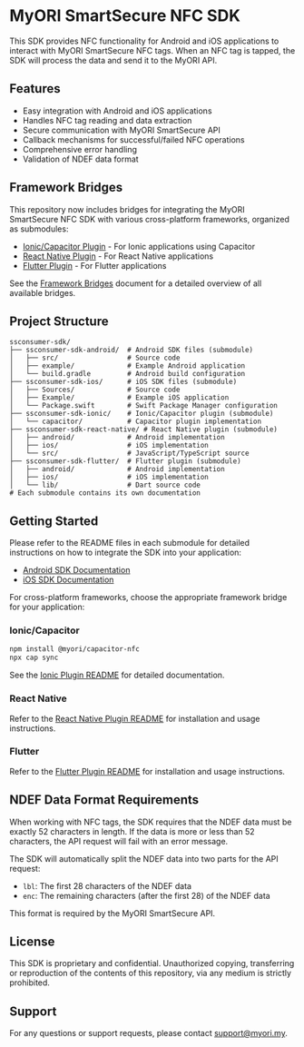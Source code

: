 # MyORI SmartSecure NFC SDK

This SDK provides NFC functionality for Android and iOS applications to interact with MyORI SmartSecure NFC tags. When an NFC tag is tapped, the SDK will process the data and send it to the MyORI API.

## Features

- Easy integration with Android and iOS applications
- Handles NFC tag reading and data extraction
- Secure communication with MyORI SmartSecure API
- Callback mechanisms for successful/failed NFC operations
- Comprehensive error handling
- Validation of NDEF data format

## Framework Bridges

This repository now includes bridges for integrating the MyORI SmartSecure NFC SDK with various cross-platform frameworks, organized as submodules:

- [Ionic/Capacitor Plugin](/ssconsumer-sdk-ionic) - For Ionic applications using Capacitor
- [React Native Plugin](/ssconsumer-sdk-react-native) - For React Native applications
- [Flutter Plugin](/ssconsumer-sdk-flutter) - For Flutter applications

See the [Framework Bridges](/framework-bridges.md) document for a detailed overview of all available bridges.

## Project Structure

```
ssconsumer-sdk/
├── ssconsumer-sdk-android/  # Android SDK files (submodule)
│   ├── src/                 # Source code
│   ├── example/             # Example Android application
│   └── build.gradle         # Android build configuration
├── ssconsumer-sdk-ios/      # iOS SDK files (submodule)
│   ├── Sources/             # Source code
│   ├── Example/             # Example iOS application
│   └── Package.swift        # Swift Package Manager configuration
├── ssconsumer-sdk-ionic/    # Ionic/Capacitor plugin (submodule)
│   └── capacitor/           # Capacitor plugin implementation
├── ssconsumer-sdk-react-native/ # React Native plugin (submodule)
│   ├── android/             # Android implementation
│   ├── ios/                 # iOS implementation
│   └── src/                 # JavaScript/TypeScript source
├── ssconsumer-sdk-flutter/  # Flutter plugin (submodule)
│   ├── android/             # Android implementation
│   ├── ios/                 # iOS implementation
│   └── lib/                 # Dart source code
# Each submodule contains its own documentation
```

## Getting Started

Please refer to the README files in each submodule for detailed instructions on how to integrate the SDK into your application:

- [Android SDK Documentation](/ssconsumer-sdk-android/README.md)
- [iOS SDK Documentation](/ssconsumer-sdk-ios/README.md)

For cross-platform frameworks, choose the appropriate framework bridge for your application:

### Ionic/Capacitor

```bash
npm install @myori/capacitor-nfc
npx cap sync
```

See the [Ionic Plugin README](/ssconsumer-sdk-ionic/README.md) for detailed documentation.

### React Native

Refer to the [React Native Plugin README](/ssconsumer-sdk-react-native/README.md) for installation and usage instructions.

### Flutter

Refer to the [Flutter Plugin README](/ssconsumer-sdk-flutter/README.md) for installation and usage instructions.

## NDEF Data Format Requirements

When working with NFC tags, the SDK requires that the NDEF data must be exactly 52 characters in length. If the data is more or less than 52 characters, the API request will fail with an error message.

The SDK will automatically split the NDEF data into two parts for the API request:
- `lbl`: The first 28 characters of the NDEF data
- `enc`: The remaining characters (after the first 28) of the NDEF data

This format is required by the MyORI SmartSecure API.

## License

This SDK is proprietary and confidential. Unauthorized copying, transferring or reproduction of the contents of this repository, via any medium is strictly prohibited.

## Support

For any questions or support requests, please contact [support@myori.my](mailto:support@myori.my).